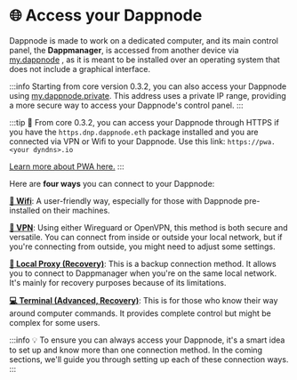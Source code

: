 # 🌐 Access your Dappnode

Dappnode is made to work on a dedicated computer, and its main control panel, the **Dappmanager**, is accessed from another device via [my.dappnode](http://my.dappnode/) , as it is meant to be installed over an operating system that does not include a graphical interface.

:::info
Starting from core version 0.3.2, you can also access your Dappnode using [my.dappnode.private](http://my.dappnode.private/). This address uses a private IP range, providing a more secure way to access your Dappnode's control panel.
:::

:::tip
🔐 From core 0.3.2, you can access your Dappnode through HTTPS if you have the `https.dnp.dappnode.eth` package installed and you are connected via VPN or Wifi to your Dappnode. Use this link: `https://pwa.<your dyndns>.io`

[Learn more about PWA here.](https://docs.dappnode.io/docs/user/pwa/)
:::

Here are **four ways** you can connect to your Dappnode:

[**📡 Wifi**](/docs/user/access-your-dappnode/wifi): A user-friendly way, especially for those with Dappnode pre-installed on their machines.

[**🔐 VPN**](/docs/user/access-your-dappnode/vpn/overview): Using either Wireguard or OpenVPN, this method is both secure and versatile. You can connect from inside or outside your local network, but if you're connecting from outside, you might need to adjust some settings.

[**🔗 Local Proxy (Recovery)**](/docs/user/access-your-dappnode/local): This is a backup connection method. It allows you to connect to Dappmanager when you're on the same local network. It's mainly for recovery purposes because of its limitations.

[**💻 Terminal (Advanced, Recovery)**](/docs/user/access-your-dappnode/terminal): This is for those who know their way around computer commands. It provides complete control but might be complex for some users.

:::info
💡 To ensure you can always access your Dappnode, it's a smart idea to set up and know more than one connection method. In the coming sections, we'll guide you through setting up each of these connection ways.
:::
